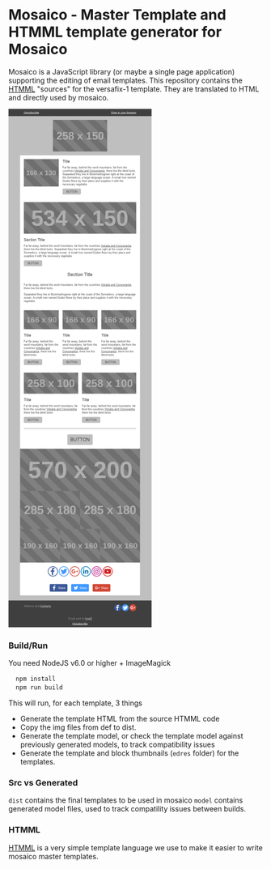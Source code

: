 # Mosaico - Master Template and HTMML template generator for Mosaico

Mosaico is a JavaScript library (or maybe a single page application) supporting the editing of email templates.
This repository contains the [HTMML](https://github.com/voidlabs/htmml) "sources" for the versafix-1 template. They are translated to HTML and directly used by mosaico.

![Here is a thumbnail of the template:](https://github.com/voidlabs/versafix-template/blob/master/dist/template/edres/_full.png?raw=true)

### Build/Run

You need NodeJS v6.0 or higher + ImageMagick

```javascript
  npm install
  npm run build
```

This will run, for each template, 3 things

- Generate the template HTML from the source HTMML code
- Copy the img files from def to dist.
- Generate the template model, or check the template model against previously generated models, to track compatibility issues
- Generate the template and block thumbnails (```edres``` folder) for the templates.

### Src vs Generated

```dist``` contains the final templates to be used in mosaico
```model``` contains generated model files, used to track compatility issues between builds.

### HTMML

[HTMML](https://github.com/voidlabs/htmml) is a very simple template language we use to make it easier to write mosaico master templates.
